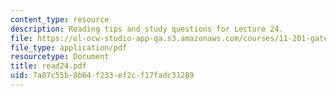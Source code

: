 ```yaml
---
content_type: resource
description: Reading tips and study questions for Lecture 24.
file: https://ol-ocw-studio-app-qa.s3.amazonaws.com/courses/11-201-gateway-planning-action-fall-2007/7a87c55b8b64f233ef2cf17fadc31289_read24.pdf
file_type: application/pdf
resourcetype: Document
title: read24.pdf
uid: 7a87c55b-8b64-f233-ef2c-f17fadc31289
---
```

